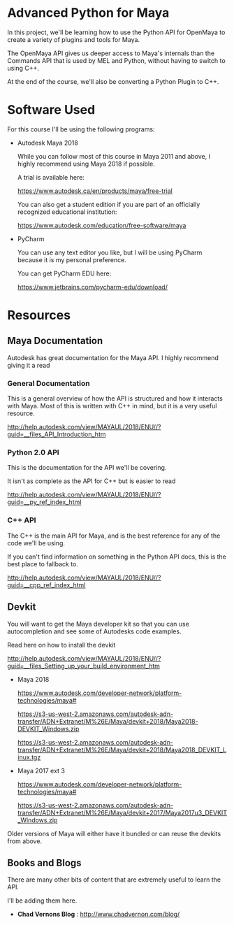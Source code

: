 # Advanced Python for Maya

In this project, we'll be learning how to use the Python API for OpenMaya to create a variety of plugins and tools for Maya.



The OpenMaya API gives us deeper access to Maya's internals than the Commands API that is used by MEL and Python,
without having to switch to using C++.

At the end of the course, we'll also be converting a Python Plugin to C++.

# Software Used

For this course I'll be using the following programs:

* Autodesk Maya 2018

    While you can follow most of this course in Maya 2011 and above, I highly recommend using Maya 2018 if possible.

    A trial is available here:

    https://www.autodesk.ca/en/products/maya/free-trial

    You can also get a student edition if you are part of an officially recognized educational institution:

    https://www.autodesk.com/education/free-software/maya

* PyCharm

    You can use any text editor you like, but I will be using PyCharm because it is my personal preference.

    You can get PyCharm EDU here:

    https://www.jetbrains.com/pycharm-edu/download/



# Resources

## Maya Documentation

Autodesk has great documentation for the Maya API. I highly recommend giving it a read

### General Documentation

This is a general overview of how the API is structured and how it interacts with Maya.
Most of this is written with C++ in mind, but it is a very useful resource.

http://help.autodesk.com/view/MAYAUL/2018/ENU//?guid=__files_API_Introduction_htm

### Python 2.0 API

This is the documentation for the API we'll be covering.

It isn't as complete as the API for C++ but is easier to read

http://help.autodesk.com/view/MAYAUL/2018/ENU//?guid=__py_ref_index_html


### C++ API

The C++ is the main API for Maya, and is the best reference for any of the code we'll be using.

If you can't find information on something in the Python API docs, this is the best place to fallback to.

http://help.autodesk.com/view/MAYAUL/2018/ENU//?guid=__cpp_ref_index_html


## Devkit

You will want to get the Maya developer kit so that you can use autocompletion and see some of Autodesks code examples.

Read here on how to install the devkit

http://help.autodesk.com/view/MAYAUL/2018/ENU//?guid=__files_Setting_up_your_build_environment_htm

* Maya 2018
   
    https://www.autodesk.com/developer-network/platform-technologies/maya#
    
    https://s3-us-west-2.amazonaws.com/autodesk-adn-transfer/ADN+Extranet/M%26E/Maya/devkit+2018/Maya2018-DEVKIT_Windows.zip
    
    https://s3-us-west-2.amazonaws.com/autodesk-adn-transfer/ADN+Extranet/M%26E/Maya/devkit+2018/Maya2018_DEVKIT_Linux.tgz
    
* Maya 2017 ext 3
    
    https://www.autodesk.com/developer-network/platform-technologies/maya#
    
    https://s3-us-west-2.amazonaws.com/autodesk-adn-transfer/ADN+Extranet/M%26E/Maya/devkit+2017/Maya2017u3_DEVKIT_Windows.zip

Older versions of Maya will either have it bundled or can reuse the devkits from above.

## Books and Blogs

There are many other bits of content that are extremely useful to learn the API.

I'll be adding them here.

* **Chad Vernons Blog** : http://www.chadvernon.com/blog/


